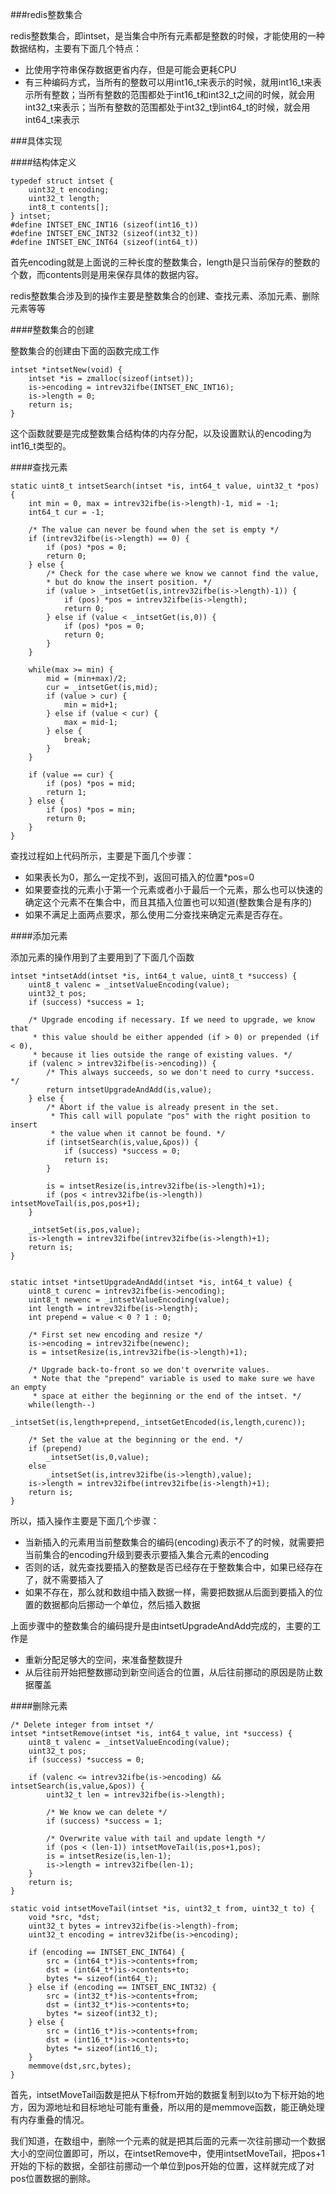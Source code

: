 ###redis整数集合

redis整数集合，即intset，是当集合中所有元素都是整数的时候，才能使用的一种数据结构，主要有下面几个特点：

- 比使用字符串保存数据更省内存，但是可能会更耗CPU
- 有三种编码方式，当所有的整数可以用int16_t来表示的时候，就用int16_t来表示所有整数；当所有整数的范围都处于int16_t和int32_t之间的时候，就会用int32_t来表示；当所有整数的范围都处于int32_t到int64_t的时候，就会用int64_t来表示

###具体实现

####结构体定义

	typedef struct intset {
    	uint32_t encoding;
    	uint32_t length;
    	int8_t contents[];
	} intset;
	#define INTSET_ENC_INT16 (sizeof(int16_t))
	#define INTSET_ENC_INT32 (sizeof(int32_t))
	#define INTSET_ENC_INT64 (sizeof(int64_t))

首先encoding就是上面说的三种长度的整数集合，length是只当前保存的整数的个数，而contents则是用来保存具体的数据内容。

redis整数集合涉及到的操作主要是整数集合的创建、查找元素、添加元素、删除元素等等

####整数集合的创建

整数集合的创建由下面的函数完成工作

	intset *intsetNew(void) {
    	intset *is = zmalloc(sizeof(intset));
    	is->encoding = intrev32ifbe(INTSET_ENC_INT16);
    	is->length = 0;
    	return is;
	}

这个函数就要是完成整数集合结构体的内存分配，以及设置默认的encoding为int16_t类型的。

####查找元素

	static uint8_t intsetSearch(intset *is, int64_t value, uint32_t *pos) {
    	int min = 0, max = intrev32ifbe(is->length)-1, mid = -1;
    	int64_t cur = -1;

    	/* The value can never be found when the set is empty */
    	if (intrev32ifbe(is->length) == 0) {
        	if (pos) *pos = 0;
        	return 0;
    	} else {
        	/* Check for the case where we know we cannot find the value,
         	* but do know the insert position. */
        	if (value > _intsetGet(is,intrev32ifbe(is->length)-1)) {
            	if (pos) *pos = intrev32ifbe(is->length);
            	return 0;
        	} else if (value < _intsetGet(is,0)) {
            	if (pos) *pos = 0;
            	return 0;
        	}
    	}

    	while(max >= min) {
        	mid = (min+max)/2;
        	cur = _intsetGet(is,mid);
        	if (value > cur) {
            	min = mid+1;
        	} else if (value < cur) {
            	max = mid-1;
        	} else {
            	break;
        	}
    	}

    	if (value == cur) {
        	if (pos) *pos = mid;
        	return 1;
    	} else {
        	if (pos) *pos = min;
        	return 0;
    	}
	}

查找过程如上代码所示，主要是下面几个步骤：

- 如果表长为0，那么一定找不到，返回可插入的位置*pos=0
- 如果要查找的元素小于第一个元素或者小于最后一个元素，那么也可以快速的确定这个元素不在集合中，而且其插入位置也可以知道(整数集合是有序的)
- 如果不满足上面两点要求，那么使用二分查找来确定元素是否存在。

####添加元素

添加元素的操作用到了主要用到了下面几个函数

    intset *intsetAdd(intset *is, int64_t value, uint8_t *success) {
        uint8_t valenc = _intsetValueEncoding(value);
        uint32_t pos;
        if (success) *success = 1;
    
        /* Upgrade encoding if necessary. If we need to upgrade, we know that
         * this value should be either appended (if > 0) or prepended (if < 0),
         * because it lies outside the range of existing values. */
        if (valenc > intrev32ifbe(is->encoding)) {
            /* This always succeeds, so we don't need to curry *success. */
            return intsetUpgradeAndAdd(is,value);
        } else {
            /* Abort if the value is already present in the set.
             * This call will populate "pos" with the right position to insert
             * the value when it cannot be found. */
            if (intsetSearch(is,value,&pos)) {
                if (success) *success = 0;
                return is;
            }
    
            is = intsetResize(is,intrev32ifbe(is->length)+1);
            if (pos < intrev32ifbe(is->length)) intsetMoveTail(is,pos,pos+1);
        }
    
        _intsetSet(is,pos,value);
        is->length = intrev32ifbe(intrev32ifbe(is->length)+1);
        return is;
    }


    static intset *intsetUpgradeAndAdd(intset *is, int64_t value) {
        uint8_t curenc = intrev32ifbe(is->encoding);
        uint8_t newenc = _intsetValueEncoding(value);
        int length = intrev32ifbe(is->length);
        int prepend = value < 0 ? 1 : 0;
    
        /* First set new encoding and resize */
        is->encoding = intrev32ifbe(newenc);
        is = intsetResize(is,intrev32ifbe(is->length)+1);
    
        /* Upgrade back-to-front so we don't overwrite values.
         * Note that the "prepend" variable is used to make sure we have an empty
         * space at either the beginning or the end of the intset. */
        while(length--)
            _intsetSet(is,length+prepend,_intsetGetEncoded(is,length,curenc));
    
        /* Set the value at the beginning or the end. */
        if (prepend)
            _intsetSet(is,0,value);
        else
            _intsetSet(is,intrev32ifbe(is->length),value);
        is->length = intrev32ifbe(intrev32ifbe(is->length)+1);
        return is;
    }

所以，插入操作主要是下面几个步骤：

- 当新插入的元素用当前整数集合的编码(encoding)表示不了的时候，就需要把当前集合的encoding升级到要表示要插入集合元素的encoding
- 否则的话，就先查找要插入的整数是否已经存在于整数集合中，如果已经存在了，就不需要插入了
- 如果不存在，那么就和数组中插入数据一样，需要把数据从后面到要插入的位置的数据都向后挪动一个单位，然后插入数据

上面步骤中的整数集合的编码提升是由intsetUpgradeAndAdd完成的，主要的工作是

- 重新分配足够大的空间，来准备整数提升
- 从后往前开始把整数挪动到新空间适合的位置，从后往前挪动的原因是防止数据覆盖

####删除元素

	/* Delete integer from intset */
	intset *intsetRemove(intset *is, int64_t value, int *success) {
    	uint8_t valenc = _intsetValueEncoding(value);
    	uint32_t pos;
    	if (success) *success = 0;

    	if (valenc <= intrev32ifbe(is->encoding) && intsetSearch(is,value,&pos)) {
        	uint32_t len = intrev32ifbe(is->length);

        	/* We know we can delete */
        	if (success) *success = 1;

        	/* Overwrite value with tail and update length */
        	if (pos < (len-1)) intsetMoveTail(is,pos+1,pos);
        	is = intsetResize(is,len-1);
        	is->length = intrev32ifbe(len-1);
    	}
    	return is;
	}

	static void intsetMoveTail(intset *is, uint32_t from, uint32_t to) {
    	void *src, *dst;
    	uint32_t bytes = intrev32ifbe(is->length)-from;
    	uint32_t encoding = intrev32ifbe(is->encoding);

    	if (encoding == INTSET_ENC_INT64) {
        	src = (int64_t*)is->contents+from;
        	dst = (int64_t*)is->contents+to;
        	bytes *= sizeof(int64_t);
    	} else if (encoding == INTSET_ENC_INT32) {
        	src = (int32_t*)is->contents+from;
        	dst = (int32_t*)is->contents+to;
        	bytes *= sizeof(int32_t);
    	} else {
        	src = (int16_t*)is->contents+from;
        	dst = (int16_t*)is->contents+to;
        	bytes *= sizeof(int16_t);
    	}
    	memmove(dst,src,bytes);
	}

首先，intsetMoveTail函数是把从下标from开始的数据复制到以to为下标开始的地方，因为源地址和目标地址可能有重叠，所以用的是memmove函数，能正确处理有内存重叠的情况。

我们知道，在数组中，删除一个元素的就是把其后面的元素一次往前挪动一个数据大小的空间位置即可，所以，在intsetRemove中，使用intsetMoveTail，把pos+1开始的下标的数据，全部往前挪动一个单位到pos开始的位置，这样就完成了对pos位置数据的删除。



